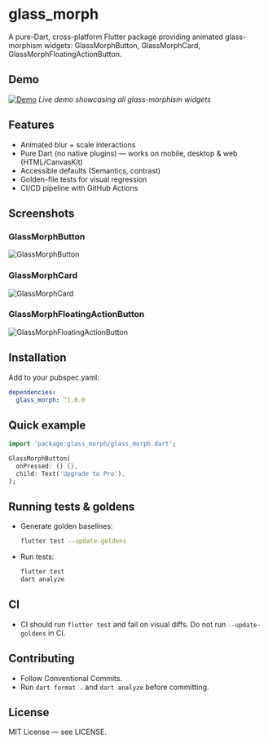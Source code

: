 # glass_morph

A pure-Dart, cross-platform Flutter package providing animated glass-morphism widgets: GlassMorphButton, GlassMorphCard, GlassMorphFloatingActionButton.

## Demo

[![Demo](https://img.shields.io/badge/Demo-GitHub%20Pages-blue)](https://liv-coder.github.io/glass_morph/)
_Live demo showcasing all glass-morphism widgets_

## Features

- Animated blur + scale interactions
- Pure Dart (no native plugins) — works on mobile, desktop & web (HTML/CanvasKit)
- Accessible defaults (Semantics, contrast)
- Golden-file tests for visual regression
- CI/CD pipeline with GitHub Actions

## Screenshots

### GlassMorphButton

![GlassMorphButton](https://raw.githubusercontent.com/Liv-Coder/glass_morph/main/screenshots/glass_morph_button.png)

### GlassMorphCard

![GlassMorphCard](https://raw.githubusercontent.com/Liv-Coder/glass_morph/main/screenshots/glass_morph_card.png)

### GlassMorphFloatingActionButton

![GlassMorphFloatingActionButton](https://raw.githubusercontent.com/Liv-Coder/glass_morph/main/screenshots/glass_morph_fab.png)

## Installation

Add to your pubspec.yaml:

```yaml
dependencies:
  glass_morph: ^1.0.0
```

## Quick example

```dart
import 'package:glass_morph/glass_morph.dart';

GlassMorphButton(
  onPressed: () {},
  child: Text('Upgrade to Pro'),
);
```

## Running tests & goldens

- Generate golden baselines:

  ```bash
  flutter test --update-goldens
  ```

- Run tests:

  ```bash
  flutter test
  dart analyze
  ```

## CI

- CI should run `flutter test` and fail on visual diffs. Do not run `--update-goldens` in CI.

## Contributing

- Follow Conventional Commits.
- Run `dart format .` and `dart analyze` before committing.

## License

MIT License — see LICENSE.
